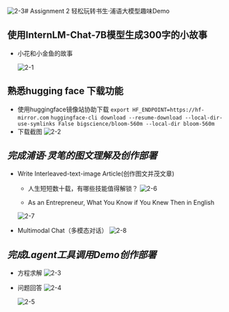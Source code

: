 ![2-3](https://github.com/xwhclaire/StudyPackages/assets/34467524/68033433-236c-4c09-99d5-ba1e506c3f41)# Assignment 2 轻松玩转书生·浦语大模型趣味Demo
## 使用InternLM-Chat-7B模型生成300字的小故事
- 小花和小金鱼的故事

  ![2-1](https://github.com/xwhclaire/StudyPackages/assets/34467524/9202cc9d-5659-415b-9c0d-7025e6e7c9e6)

## 熟悉hugging face 下载功能
- 使用huggingface镜像站协助下载
  `export HF_ENDPOINT=https://hf-mirror.com`
  `huggingface-cli download --resume-download --local-dir-use-symlinks False bigscience/bloom-560m --local-dir bloom-560m`
- 下载截图
  ![2-2](https://github.com/xwhclaire/StudyPackages/assets/34467524/750e332f-2cc3-40d3-b50d-b703bc1c5afe)


## ***完成浦语·灵笔的图文理解及创作部署***
- Write Interleaved-text-image Article(创作图文并茂文章)
    - 人生短短数十载，有哪些技能值得解锁？
  ![2-6](https://github.com/xwhclaire/StudyPackages/assets/34467524/a9b8617a-1a40-49a8-ab77-32afc623f2b1)

    - As an Entrepreneur, What You Know if You Knew Then in English
   
  ![2-7](https://github.com/xwhclaire/StudyPackages/assets/34467524/63cec8bc-8908-413f-822b-e40333ec5d60)

- Multimodal Chat（多模态对话）
  ![2-8](https://github.com/xwhclaire/StudyPackages/assets/34467524/241a8b2d-2397-464c-8ce9-b7b0e0fb20f4)


## ***完成Lagent工具调用Demo创作部署***
- 方程求解
  ![2-3](https://github.com/xwhclaire/StudyPackages/assets/34467524/1b3eef6e-aba3-4603-8a4e-a769508b3ad9)

- 问题回答
  ![2-4](https://github.com/xwhclaire/StudyPackages/assets/34467524/75fc16a3-9ff3-4dc1-ac6f-a1c7c0b08ad2)

  ![2-5](https://github.com/xwhclaire/StudyPackages/assets/34467524/d2415776-f5a0-4325-a54f-e17ccb917be7)
